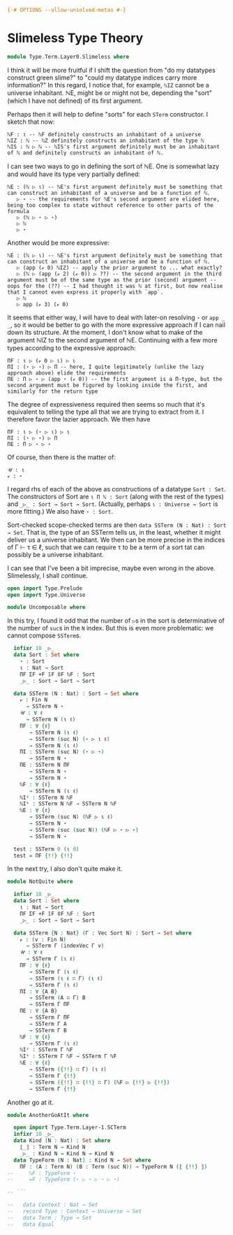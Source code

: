 ```agda
{-# OPTIONS --allow-unsolved-metas #-}
```

# Slimeless Type Theory

```agda
module Type.Term.Layer0.Slimeless where
```

I think it will be more fruitful if I shift the question from "do my datatypes construct green slime?" to "could my datatype indices carry more information?" In this regard, I notice that, for example, `ℕIZ` cannot be a universe inhabitant. ℕE, might be or might not be, depending the "sort" (which I have not defined) of its first argument.

Perhaps then it will help to define "sorts" for each `STerm` constructor. I sketch that now:

    ℕF : ι -- ℕF definitely constructs an inhabitant of a universe
    ℕIZ : ℕ -- ℕZ definitely constructs an inhabitant of the type ℕ
    ℕIS : ℕ ▷ ℕ -- ℕIS's first argument definitely must be an inhabitant of ℕ and definitely constructs an inhabitant of ℕ.

I can see two ways to go in defining the sort of ℕE. One is somewhat lazy and would have its type very partially defined:

    ℕE : (ℕ ▷ ι) -- ℕE's first argument definitely must be something that can construct an inhabitant of a universe and be a function of ℕ.
       ▷ ⋆ -- the requirements for ℕE's second argument are elided here, being too complex to state without reference to other parts of the formula
       ▷ (ℕ ▷ ⋆ ▷ ⋆)
       ▷ ℕ
       ▷ ⋆

Another would be more expressive:

    ℕE : (ℕ ▷ ι) -- ℕE's first argument definitely must be something that can construct an inhabitant of a universe and be a function of ℕ.
       ▷ (app (𝓋 0) ℕIZ) -- apply the prior argument to ... what exactly?
       ▷ (ℕ ▷ (app (𝓋 2) (𝓋 0)) ▷ ??) -- the second argument in the third argument must be of the same type as the prior (second) argument -- oops for the (??) -- I had thought it was ℕ at first, but now realise that I cannot even express it properly with `app`.
       ▷ ℕ
       ▷ app (𝓋 3) (𝓋 0)

It seems that either way, I will have to deal with later-on resolving `⋆` or `app _ _`, so it would be better to go with the more expressive approach if I can nail down its structure. At the moment, I don't know what to make of the argument ℕIZ to the second argument of ℕE. Continuing with a few more types according to the expressive approach:

    ΠF : ι ▷ (𝓋 0 ▷ ι) ▷ ι
    ΠI : (⋆ ▷ ⋆) ▷ Π -- here, I quite legitimately (unlike the lazy approach above) elide the requirements
    ΠE : Π ▷ ⋆ ▷ (app ⋆ (𝓋 0)) -- the first argument is a Π-type, but the second argument must be figured by looking inside the first, and similarly for the return type

The degree of expressiveness required then seems so much that it's equivalent to telling the type all that we are trying to extract from it. I therefore favor the lazier approach. We then have

    ΠF : ι ▷ (⋆ ▷ ι) ▷ ι
    ΠI : (⋆ ▷ ⋆) ▷ Π
    ΠE : Π ▷ ⋆ ▷ ⋆

Of course, then there is the matter of:

    𝒰 : ι
    𝓋 : ⋆

I regard rhs of each of the above as constructions of a datatype `Sort : Set`. The constructors of Sort are `ι Π ℕ : Sort` (along with the rest of the types) and `_▷_ : Sort → Sort → Sort`. (Actually, perhaps `ι : Universe → Sort` is more fitting.) We also have `⋆ : Sort`.

Sort-checked scope-checked terms are then `data SSTerm (N : Nat) : Sort → Set`. That is, the type of an SSTerm tells us, in the least, whether it might deliver us a universe inhabitant. We then can be more precise in the indices of Γ ⊢ τ ∈ ℓ, such that we can require τ to be a term of a sort tat can possibly be a universe inhabitant.

I can see that I've been a bit imprecise, maybe even wrong in the above. Slimelessly, I shall continue.

```agda
open import Type.Prelude
open import Type.Universe
```

```agda
module Uncomposable where
```

In this try, I found it odd that the number of `▷`s in the sort is determinative of the number of `suc`s in the `N` index. But this is even more problematic: we cannot compose `SSTerm`s.

```agda
  infixr 10 _▷_
  data Sort : Set where
    ⋆ : Sort
    ι : Nat → Sort
    ΠF ΣF +F 𝟙F 𝟘F ℕF : Sort
    _▷_ : Sort → Sort → Sort

  data SSTerm (N : Nat) : Sort → Set where
    𝓋 : Fin N
      → SSTerm N ⋆
    𝒰 : ∀ ℓ
      → SSTerm N (ι ℓ)
    ΠF : ∀ {ℓ}
       → SSTerm N (ι ℓ)
       → SSTerm (suc N) (⋆ ▷ ι ℓ)
       → SSTerm N (ι ℓ)
    ΠI : SSTerm (suc N) (⋆ ▷ ⋆)
       → SSTerm N ⋆
    ΠE : SSTerm N ΠF
       → SSTerm N ⋆
       → SSTerm N ⋆
    ℕF : ∀ {ℓ}
       → SSTerm N (ι ℓ)
    ℕIᶻ : SSTerm N ℕF
    ℕIˢ : SSTerm N ℕF → SSTerm N ℕF
    ℕE : ∀ {ℓ}
       → SSTerm (suc N) (ℕF ▷ ι ℓ)
       → SSTerm N ⋆
       → SSTerm (suc (suc N)) (ℕF ▷ ⋆ ▷ ⋆)
       → SSTerm N ⋆

  test : SSTerm 0 (ι 0)
  test = ΠF {!!} {!!}
```

In the next try, I also don't quite make it.

```agda
module NotQuite where
```

```agda
  infixr 10 _▷_
  data Sort : Set where
    ι : Nat → Sort
    ΠF ΣF +F 𝟙F 𝟘F ℕF : Sort
    _▷_ : Sort → Sort → Sort

  data SSTerm {N : Nat} (Γ : Vec Sort N) : Sort → Set where
    𝓋 : (v : Fin N)
      → SSTerm Γ (indexVec Γ v)
    𝒰 : ∀ ℓ
      → SSTerm Γ (ι ℓ)
    ΠF : ∀ {ℓ}
       → SSTerm Γ (ι ℓ)
       → SSTerm (ι ℓ ∷ Γ) (ι ℓ)
       → SSTerm Γ (ι ℓ)
    ΠI : ∀ {A B}
       → SSTerm (A ∷ Γ) B
       → SSTerm Γ ΠF
    ΠE : ∀ {A B}
       → SSTerm Γ ΠF
       → SSTerm Γ A
       → SSTerm Γ B
    ℕF : ∀ {ℓ}
       → SSTerm Γ (ι ℓ)
    ℕIᶻ : SSTerm Γ ℕF
    ℕIˢ : SSTerm Γ ℕF → SSTerm Γ ℕF
    ℕE : ∀ {ℓ}
       → SSTerm ({!!} ∷ Γ) (ι ℓ)
       → SSTerm Γ {!!}
       → SSTerm ({!!} ∷ {!!} ∷ Γ) (ℕF ▷ {!!} ▷ {!!})
       → SSTerm Γ {!!}
```

Another go at it.

```agda
module AnotherGoAtIt where
```

```agda
  open import Type.Term.Layer-1.SCTerm
  infixr 10 _▷_
  data Kind (N : Nat) : Set where
    ⟦_⟧ : Term N → Kind N
    _▷_ : Kind N → Kind N → Kind N
  data TypeForm (N : Nat) : Kind N → Set where
    ΠF : (A : Term N) (B : Term (suc N)) → TypeForm N (⟦ {!!} ⟧)
--     ℕF : TypeForm ⋆
--     =F : TypeForm (⋆ ▷ ⋆ ▷ ⋆ ▷ ⋆)

-- ```

--   data Context : Nat → Set
--   record Type : Context → Universe → Set
--   data Term : Type → Set
--   data Equal
